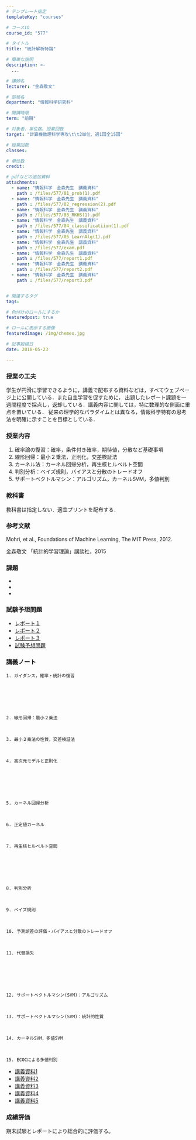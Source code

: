 ```yaml
---
# テンプレート指定
templateKey: "courses"

# コースID
course_id: "577"

# タイトル
title: "統計解析特論"

# 簡単な説明
description: >-
  ...

# 講師名
lecturer: "金森敬文"

# 部局名
department: "情報科学研究科"

# 開講時限
term: "前期"

# 対象者、単位数、授業回数
target: "計算機数理科学専攻\t\t2単位、週1回全15回"

# 授業回数
classes: 

# 単位数
credit: 

# pdfなどの追加資料
attachments: 
  - name: "情報科学　金森先生　講義資料" 
    path : /files/577/01_prob(1).pdf
  - name: "情報科学　金森先生　講義資料" 
    path : /files/577/02_regression(2).pdf
  - name: "情報科学　金森先生　講義資料" 
    path : /files/577/03_RKHS(1).pdf
  - name: "情報科学　金森先生　講義資料" 
    path : /files/577/04_classificatiion(1).pdf
  - name: "情報科学　金森先生　講義資料" 
    path : /files/577/05_LearnAlg(1).pdf
  - name: "情報科学　金森先生　講義資料" 
    path : /files/577/exam.pdf
  - name: "情報科学　金森先生　講義資料" 
    path : /files/577/report1.pdf
  - name: "情報科学　金森先生　講義資料" 
    path : /files/577/report2.pdf
  - name: "情報科学　金森先生　講義資料" 
    path : /files/577/report3.pdf


# 関連するタグ
tags:

# 色付けのロールにするか
featuredpost: true

# ロールに表示する画像
featuredimage: /img/chemex.jpg

# 記事投稿日
date: 2018-05-23

---
```


### 授業の工夫

学生が円滑に学習できるように，講義で配布する資料などは，すべてウェブページ上に公開している．また自主学習を促すために， 出題したレポート課題を一週間程度で採点し，返却している．講義内容に関しては，特に数理的な側面に重点を置いている． 従来の理学的なパラダイムとは異なる，情報科学特有の思考法を明確に示すことを目標としている．

### 授業内容

  1. 確率論の復習：確率，条件付き確率，期待値，分散など基礎事項
  2. 線形回帰：最小２乗法，正則化，交差検証法
  3. カーネル法：カーネル回帰分析，再生核ヒルベルト空間
  4. 判別分析：ベイズ規則，バイアスと分散のトレードオフ
  5. サポートベクトルマシン：アルゴリズム，カーネルSVM，多値判別

### 教科書

教科書は指定しない．適宜プリントを配布する．

### 参考文献

Mohri, et al., Foundations of Machine Learning, The MIT Press, 2012. 

金森敬文 「統計的学習理論」講談社，2015

### 課題

  * 
  * 
  * 

### 試験予想問題

- [レポート１](/files/577/report1.pdf)
- [レポート２](/files/577/report2.pdf)
- [レポート３](/files/577/report3.pdf)
- [試験予想問題](/files/577/exam.pdf)


### 講義ノート


  
    
  
  
  
    1. ガイダンス，確率・統計の復習
  
  
  
    
  
  
  
    2. 線形回帰：最小２乗法
  
  
  
    3. 最小２乗法の性質，交差検証法
  
  
  
    4. 高次元モデルと正則化
  
  
  
    
  
  
  
    5. カーネル回帰分析
  
  
  
    6. 正定値カーネル
  
  
  
    7. 再生核ヒルベルト空間
  
  
  
    
  
  
  
    8. 判別分析
  
  
  
    9. ベイズ規則
  
  
  
    10. 予測誤差の評価・バイアスと分散のトレードオフ
  
  
  
    11. 代替損失
  
  
  
    
  
  
  
    12. サポートベクトルマシン(SVM)：アルゴリズム
  
  
  
    13. サポートベクトルマシン(SVM)：統計的性質
  
  
  
    14. カーネルSVM，多値SVM
  
  
  
    15. ECOCによる多値判別
  
- [講義資料1](/files/577/01_prob(1).pdf)
- [講義資料2](/files/577/02_regression(2).pdf)
- [講義資料3](/files/577/03_RKHS(1).pdf)
- [講義資料4](/files/577/04_classificatiion(1).pdf)
- [講義資料5](/files/577/05_LearnAlg(1).pdf)


### 成績評価

期末試験とレポートにより総合的に評価する。
